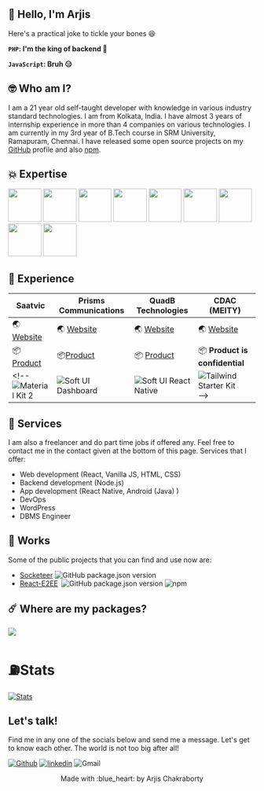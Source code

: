 ## :wave: Hello, I'm Arjis

Here's a practical joke to tickle your bones :laughing:

__```PHP```: I'm the king of backend 👑__

__```JavaScript```: Bruh 😑__


## :nerd_face: Who am I?

I am a 21 year old self-taught developer with knowledge in various industry standard technologies. I am from Kolkata, India. I have almost 3 years of internship experience in more than 4 companies on various technologies. I am currently in my 3rd year of B.Tech course in SRM University, Ramapuram, Chennai. I have released some open source projects on my [GitHub](https://github.com/Arjis2020) profile and also [npm](https://nmpjs.com/~chatereum).

## :boom: Expertise

<p>
  <img src="https://s3.amazonaws.com/creativetim_bucket/tim_static_images/presentation-page/vue.jpg" width="67.5px" />
  <img src="https://s3.amazonaws.com/creativetim_bucket/tim_static_images/presentation-page/angular.jpg" width="67.5px" />
  <img src="https://s3.amazonaws.com/creativetim_bucket/tim_static_images/presentation-page/react.jpg" width="67.5px" />
  <img src="https://s3.amazonaws.com/creativetim_bucket/tim_static_images/presentation-page/bootstrap.jpg" width="67.5px" />
  <img src="https://s3.amazonaws.com/creativetim_bucket/tim_static_images/presentation-page/sass.jpg" width="67.5px" />
  <img src="https://s3.amazonaws.com/creativetim_bucket/tim_static_images/presentation-page/ps.jpg" width="67.5px" />
  <img src="https://s3.amazonaws.com/creativetim_bucket/tim_static_images/presentation-page/sketch.jpg" width="67.5px" />
  <img src="https://s3.amazonaws.com/creativetim_bucket/tim_static_images/presentation-page/figma.jpg" width="67.5px" />
  <img src="https://s3.amazonaws.com/creativetim_bucket/tim_static_images/presentation-page/icon-laravel.jpg" width="67.5px" />
</p>

## :briefcase: Experience

Saatvic | Prisms Communications | QuadB Technologies | CDAC (MEITY)
-------------- | ----------------- | -------------------- | ---------------------
:earth_asia: [Website](https://in.linkedin.com/company/saatvic-software-solutions-private-limited) | :earth_asia: [Website](https://www.prismcommunications.com/) | :earth_asia: [Website](http://www.quadbtech.com/) | :earth_asia: [Website](https://www.cdac.in)
:package: [Product](https://play.google.com/store/apps/details?id=com.india.SnapTok) | :package:[Product](https://play.google.com/store/apps/details?id=com.prisms.topschool) | :package: [Product](https://play.google.com/store/apps/details?id=com.finstreet.crypto_trainer) | :package: **Product is confidential**
<!-- ![Material Kit 2](https://s3.amazonaws.com/creativetim_bucket/products/38/original/material-kit.jpg?1633601280) | ![Soft UI Dashboard](https://s3.amazonaws.com/creativetim_bucket/products/450/original/opt_sd_free_thumbnail.jpg?1617715816) | ![Soft UI React Native](https://s3.amazonaws.com/creativetim_bucket/products/490/original/opt_soft_ui_react_native_thumbnail.jpg?1625576346)| ![Tailwind Starter Kit](https://raw.githubusercontent.com/creativetimofficial/public-assets/master/creative-tim/opt_tsp_tailwindcss_thumbnail.jpg) -->

## :tophat: Services

I am also a freelancer and do part time jobs if offered any. Feel free to contact me in the contact given at the bottom of this page. Services that I offer:

- Web development (React, Vanilla JS, HTML, CSS)
- Backend development (Node.js)
- App development (React Native, Android (Java) )
- DevOps
- WordPress
- DBMS Engineer

## :rocket: Works

Some of the public projects that you can find and use now are:

- [Socketeer](https://github.com/Arjis2020/socketeer)&nbsp;![GitHub package.json version](https://img.shields.io/github/package-json/v/Arjis2020/socketeer)
- [React-E2EE](https://github.com/Arjis2020/react-e2ee)&ensp;![GitHub package.json version](https://img.shields.io/github/package-json/v/Arjis2020/react-e2ee)&nbsp;![npm](https://img.shields.io/npm/dw/@chatereum/react-e2ee)

## :comet: Where are my packages?

<a href='https://www.npmjs.com/~chatereum'>
<!--     <p align='center'> -->
        <img src='https://upload.wikimedia.org/wikipedia/commons/thumb/d/db/Npm-logo.svg/80px-Npm-logo.svg.png' />
<!--     </p> -->
</a>

# ⛽Stats
[![Stats](https://github-readme-stats.vercel.app/api?username=Arjis2020&count_private=true)](https://github.com/anuraghazra/github-readme-stats)

## Let's talk!

Find me in any one of the socials below and send me a message. Let's get to know each other. The world is not too big after all!

[<img alt="Github" src="https://img.shields.io/badge/GitHub-%2312100E.svg?style=for-the-badge&logo=Github&logoColor=white" />](https://github.com/Arjis2020) [<img alt="linkedin" src="https://img.shields.io/badge/linkedin-%230077B5.svg?style=for-the-badge&logo=linkedin&logoColor=white" />](https://www.linkedin.com/in/arjis-chakraborty-b3227721a/) <img alt="Gmail" src="https://img.shields.io/badge/Gmail-D14836?label=arjis.chakraborty@gmail.com&style=for-the-badge&logo=gmail&logoColor=white" />

<p align="center"> Made with :blue_heart: by Arjis Chakraborty </p>
